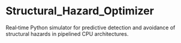 # Structural_Hazard_Optimizer
Real‑time Python simulator for predictive detection and avoidance of structural hazards in pipelined CPU architectures.
